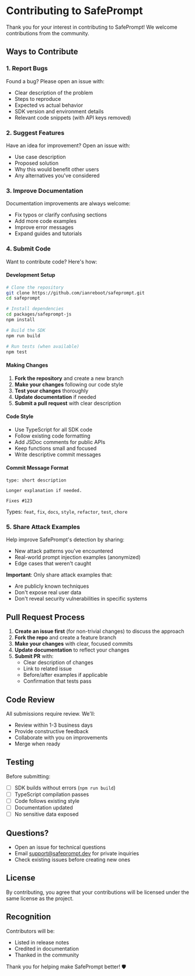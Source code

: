 # Contributing to SafePrompt

Thank you for your interest in contributing to SafePrompt! We welcome contributions from the community.

## Ways to Contribute

### 1. Report Bugs

Found a bug? Please open an issue with:
- Clear description of the problem
- Steps to reproduce
- Expected vs actual behavior
- SDK version and environment details
- Relevant code snippets (with API keys removed)

### 2. Suggest Features

Have an idea for improvement? Open an issue with:
- Use case description
- Proposed solution
- Why this would benefit other users
- Any alternatives you've considered

### 3. Improve Documentation

Documentation improvements are always welcome:
- Fix typos or clarify confusing sections
- Add more code examples
- Improve error messages
- Expand guides and tutorials

### 4. Submit Code

Want to contribute code? Here's how:

#### Development Setup

```bash
# Clone the repository
git clone https://github.com/ianreboot/safeprompt.git
cd safeprompt

# Install dependencies
cd packages/safeprompt-js
npm install

# Build the SDK
npm run build

# Run tests (when available)
npm test
```

#### Making Changes

1. **Fork the repository** and create a new branch
2. **Make your changes** following our code style
3. **Test your changes** thoroughly
4. **Update documentation** if needed
5. **Submit a pull request** with clear description

#### Code Style

- Use TypeScript for all SDK code
- Follow existing code formatting
- Add JSDoc comments for public APIs
- Keep functions small and focused
- Write descriptive commit messages

#### Commit Message Format

```
type: short description

Longer explanation if needed.

Fixes #123
```

Types: `feat`, `fix`, `docs`, `style`, `refactor`, `test`, `chore`

### 5. Share Attack Examples

Help improve SafePrompt's detection by sharing:
- New attack patterns you've encountered
- Real-world prompt injection examples (anonymized)
- Edge cases that weren't caught

**Important**: Only share attack examples that:
- Are publicly known techniques
- Don't expose real user data
- Don't reveal security vulnerabilities in specific systems

## Pull Request Process

1. **Create an issue first** (for non-trivial changes) to discuss the approach
2. **Fork the repo** and create a feature branch
3. **Make your changes** with clear, focused commits
4. **Update documentation** to reflect your changes
5. **Submit PR** with:
   - Clear description of changes
   - Link to related issue
   - Before/after examples if applicable
   - Confirmation that tests pass

## Code Review

All submissions require review. We'll:
- Review within 1-3 business days
- Provide constructive feedback
- Collaborate with you on improvements
- Merge when ready

## Testing

Before submitting:
- [ ] SDK builds without errors (`npm run build`)
- [ ] TypeScript compilation passes
- [ ] Code follows existing style
- [ ] Documentation updated
- [ ] No sensitive data exposed

## Questions?

- Open an issue for technical questions
- Email support@safeprompt.dev for private inquiries
- Check existing issues before creating new ones

## License

By contributing, you agree that your contributions will be licensed under the same license as the project.

## Recognition

Contributors will be:
- Listed in release notes
- Credited in documentation
- Thanked in the community

Thank you for helping make SafePrompt better! 🛡️
